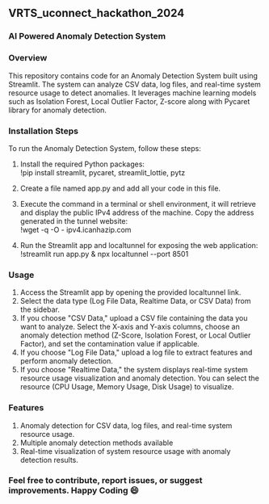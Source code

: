 ## **VRTS_uconnect_hackathon_2024**


### **AI Powered Anomaly Detection System**

### **Overview**
This repository contains code for an Anomaly Detection System built using Streamlit. The system can analyze CSV data, log files, and real-time system resource usage to detect anomalies. It leverages machine learning models such as Isolation Forest, Local Outlier Factor, Z-score along with Pycaret library for anomaly detection.

### **Installation Steps**

To run the Anomaly Detection System, follow these steps:
1.	Install the required Python packages: <br>
  !pip install streamlit, pycaret, streamlit_lottie, pytz 

2. Create a file named app.py and add all your code in this file.

3.	Execute the command in a terminal or shell environment, it will retrieve and display the public IPv4 address of the machine. Copy the address generated in the tunnel website: <br>
  !wget -q -O - ipv4.icanhazip.com

5.	Run the Streamlit app and localtunnel for exposing the web application: <br>
  !streamlit run app.py & npx localtunnel --port 8501


### **Usage**

1.	Access the Streamlit app by opening the provided localtunnel link.
2.	Select the data type (Log File Data, Realtime Data, or CSV Data) from the sidebar.
3.	If you choose "CSV Data," upload a CSV file containing the data you want to analyze. Select the X-axis and Y-axis columns, choose an anomaly detection method (Z-Score, Isolation Forest, or Local Outlier Factor), and set the contamination value if applicable.
4.	If you choose "Log File Data," upload a log file to extract features and perform anomaly detection.
5.	If you choose "Realtime Data," the system displays real-time system resource usage visualization and anomaly detection. You can select the resource (CPU Usage, Memory Usage, Disk Usage) to visualize.


### **Features**

1. Anomaly detection for CSV data, log files, and real-time system resource usage.
2. Multiple anomaly detection methods available
3. Real-time visualization of system resource usage with anomaly detection results.


### Feel free to contribute, report issues, or suggest improvements. Happy Coding :smile:



